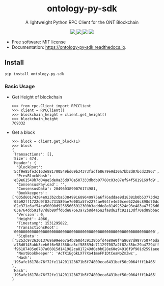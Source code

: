<h1 align="center">ontology-py-sdk</h1>

<p align="center">A lightweight Python RPC Client for the ONT Blockchain</p>
<div align="center">

<a href="https://pypi.python.org/pypi/ontology-py-sdk" rel="nofollow"><img src="https://img.shields.io/pypi/v/ontology-py-sdk.svg">
</a>
<a href="https://travis-ci.org/CityOfZion/ontology-py-sdk" rel="nofollow"><img src="https://img.shields.io/travis/CityOfZion/ontology-py-sdk.svg">
</a>
<a href="https://ontology-py-sdk.readthedocs.io/en/latest/?badge=latest" rel="nofollow"><img src="https://readthedocs.org/projects/ontology-py-sdk/badge/?version=latest"></a>
<a href="https://coveralls.io/github/CityOfZion/ontology-py-sdk?branch=master" rel="nofollow"><img src="https://coveralls.io/repos/github/CityOfZion/ontology-py-sdk/badge.svg?branch=master"></a>
</div>

<ul>
<li>Free software: MIT license</li>
<li>Documentation: <a href="https://ontology-py-sdk.readthedocs.io" rel="nofollow">https://ontology-py-sdk.readthedocs.io</a>.</li>
</ul>


## Install

`pip install ontology-py-sdk`



### Basic Usage

- Get Height of blockchain
    ```
    >>> from rpc.Client import RPCClient
    >>> client = RPCClient()
    >>> blockchain_height = client.get_height()
    >>> blockchain_height
    769332
    ```
    
- Get a block
    ```
    >>> block = client.get_block(1)
    >>> block
    {
    'Transactions': [],
    'Size': 474,
    'Header': {
      'BlockRoot': '5cf9e85fe3c163e881700549bd69b34373fadf68679e9d30a7bb2d07bcd23967',
      'PrevBlockHash': 'e59e61548b7d04ae5de0a35d970a507333dbdb07760c03c87ef94f5819169fd9',
      'ConsensusPayload': '',
      'ConsensusData': 2049603899076174981,
      'Bookkeepers': ['035d60174384e923b2cba5384991689640975a6f76addae9d18381b0b53773d42d', '02b92ff1722d9f82c731589ae7e001a57e2274ae964fe4e20cee622d6c890d70dc', '02e371c6af54ca50090d92565665912300b3addde8e81492524d93e483a47f26d6', '03e764dd591f87d8b80ffd6de87663a72b8d4a5a2fa8d62fc92113df70ed89bbac'],
      'Version': 0,
      'Height': 4066,
      'Timestamp': 1531295822,
      'TransactionsRoot': '0000000000000000000000000000000000000000000000000000000000000000',
      'SigData': ['5253c97263613769a99ee67a4b360d439139b5fd4e80e0f4a8687d987750746da04a5147800a6f34d6691ec9dc7e941cc0fbbf07b1d96bff2305aa9bb08a0e2c', 'a78d0145abb3ceb6f6e58f360ca5cf585894c711297087a2f82a35bc29a47294ff2cad518e241f229879d4a0f78c7fed2295a49e50a707e69994e3d407cd9213', 'f96187405e6787a66015d141982ca817249d0ebb628e60e94916f9f901d2591aee77840e0d03d9ebb5cc0edf362c0012f1c8a270cb8d142d552b6379e04c7e45'],
      'NextBookkeeper': 'AcTX1EgGkLX77Xo41meFP1DtCeaNpZmZwc',
      'Hash': '195afe16178a76f72fe114201123671b5f74809eca6431bef50c9064fff1b465'
    },
    'Hash': '195afe16178a76f72fe114201123671b5f74809eca6431bef50c9064fff1b465'
    }
    ```
    
    
    
